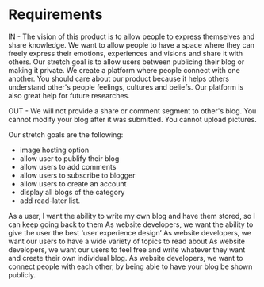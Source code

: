 # Requirements

IN - The vision of this product is to allow people to express themselves and share knowledge. We want to allow people to have a space where they can freely express their emotions, experiences and visions and share it with others. Our stretch goal is to allow users between publicing their blog or making it private.
We create a platform where people connect with one another.
You should care about our product because it helps others understand other's people feelings, cultures and beliefs. Our platform is also great help for future researches.

OUT - We will not provide a share or comment segment to other's blog.
You cannot modify your blog after it was submitted.
You cannot upload pictures.

Our stretch goals are the following:

- image hosting option
- allow user to publify their blog
- allow users to add comments
- allow users to subscribe to blogger
- allow users to create an account
- display all blogs of the category 
- add read-later list.

As a user, I want the ability to write my own blog and have them stored, so I can keep going back to them
As website developers, we want the ability to give the user the best ‘user experience design’
As website developers, we want our users to have a wide variety of topics to read about
As website developers, we want our users to feel free and write whatever they want and create their own individual blog.
As website developers, we want to connect people with each other, by being able to have your blog be shown publicly.
